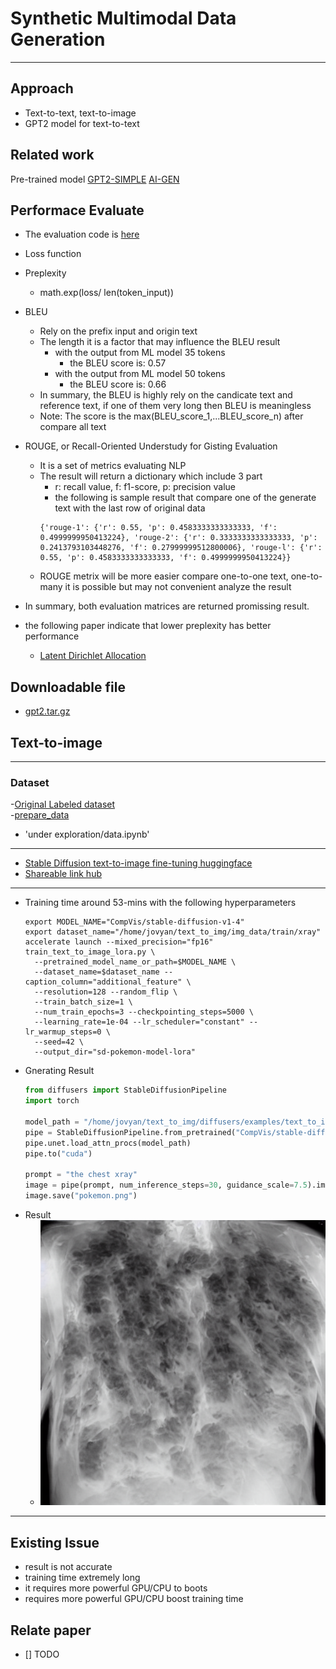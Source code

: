 # Synthetic Multimodal Data Generation
---
## Approach
* Text-to-text, text-to-image
* GPT2 model for text-to-text
## Related work
Pre-trained model
[GPT2-SIMPLE](https://github.com/minimaxir/gpt-2-simple )
[AI-GEN](https://github.com/minimaxir/aitextgen)
## Performace Evaluate
- The evaluation code is [here](explorations/data.ipynb)
- Loss function
- Preplexity
  - math.exp(loss/ len(token_input))
- BLEU
  - Rely on the prefix input and origin text
  - The length it is a factor that may influence the BLEU result
    - with the output from ML model 35 tokens
      - the BLEU score is: 0.57
    - with the output from ML model 50 tokens
      - the BLEU score is: 0.66
  - In summary, the BLEU is highly rely on the candicate text and reference text, if one of them very long then BLEU is meaningless
  - Note: The score is the max(BLEU_score_1,...BLEU_score_n) after compare all text
- ROUGE, or Recall-Oriented Understudy for Gisting Evaluation
  - It is a set of metrics evaluating NLP
  - The result will return a dictionary which include 3 part
    - r: recall value, f: f1-score, p: precision value
    - the following is sample result that compare one of the generate text with the last row of original data
    ```
    {'rouge-1': {'r': 0.55, 'p': 0.4583333333333333, 'f': 0.4999999950413224}, 'rouge-2': {'r': 0.3333333333333333, 'p': 0.2413793103448276, 'f': 0.27999999512800006}, 'rouge-l': {'r': 0.55, 'p': 0.4583333333333333, 'f': 0.4999999950413224}}
    ```
  - ROUGE metrix will be more easier compare one-to-one text, one-to-many it is possible but may not convenient analyze the result
- In summary, both evaluation matrices are returned promissing result.
    
- the following paper indicate that lower preplexity has better performance
  - [Latent Dirichlet Allocation](https://www.jmlr.org/papers/volume3/blei03a/blei03a.pdf)
## Downloadable file
- [gpt2.tar.gz](https://drive.google.com/file/d/1JPQ7dFMJiJIRYIJliy5qzGawOewuVnUn/view?usp=sharing)  
## Text-to-image 
---  
### Dataset
 -[Original Labeled dataset](https://github.com/SuperSupermoon/MedViLL)  
 -[prepare_data](/explorations/data.ipynb)
  - 'under exploration/data.ipynb'
---  
- [Stable Diffusion text-to-image fine-tuning huggingface](https://github.com/huggingface/diffusers/tree/main/examples/text_to_image)  
- [Shareable link hub](https://jh-homayouni.nrp-nautilus.io/hub/user-redirect/lab/tree/text_to_img/diffusers/examples/text_to_image/sd-pokemon-model-lora)  
---
- Training time around 53-mins with the following hyperparameters
  ```
  export MODEL_NAME="CompVis/stable-diffusion-v1-4"
  export dataset_name="/home/jovyan/text_to_img/img_data/train/xray"
  accelerate launch --mixed_precision="fp16" train_text_to_image_lora.py \
    --pretrained_model_name_or_path=$MODEL_NAME \
    --dataset_name=$dataset_name --caption_column="additional_feature" \
    --resolution=128 --random_flip \
    --train_batch_size=1 \
    --num_train_epochs=3 --checkpointing_steps=5000 \
    --learning_rate=1e-04 --lr_scheduler="constant" --lr_warmup_steps=0 \
    --seed=42 \
    --output_dir="sd-pokemon-model-lora"
  ```
- Gnerating Result
  ```Python
  from diffusers import StableDiffusionPipeline
  import torch

  model_path = "/home/jovyan/text_to_img/diffusers/examples/text_to_image/sd-pokemon-model-lora"
  pipe = StableDiffusionPipeline.from_pretrained("CompVis/stable-diffusion-v1-4", torch_dtype=torch.float16)
  pipe.unet.load_attn_procs(model_path)
  pipe.to("cuda")

  prompt = "the chest xray"
  image = pipe(prompt, num_inference_steps=30, guidance_scale=7.5).images[0]
  image.save("pokemon.png")
  ```
- Result
    - ![Sample_out_put](sample_out_put.png)
---
## Existing Issue
- result is not accurate
- training time extremely long
- it requires more powerful GPU/CPU to boots
- requires more powerful GPU/CPU boost training time
## Relate paper
- [] TODO